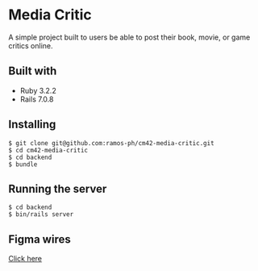 # Media Critic

A simple project built to users be able to post their book, movie, or game critics online.

## Built with

- Ruby 3.2.2
- Rails 7.0.8

## Installing

```
$ git clone git@github.com:ramos-ph/cm42-media-critic.git
$ cd cm42-media-critic
$ cd backend
$ bundle
```

## Running the server

```
$ cd backend
$ bin/rails server
```

## Figma wires

[Click here](https://www.figma.com/file/t4GIPRiWWJf9htg5Qv9cQT/cm42-media-critic?type=design&node-id=0%3A1&mode=design&t=QHgPcB6sbZQh6LaU-1)
